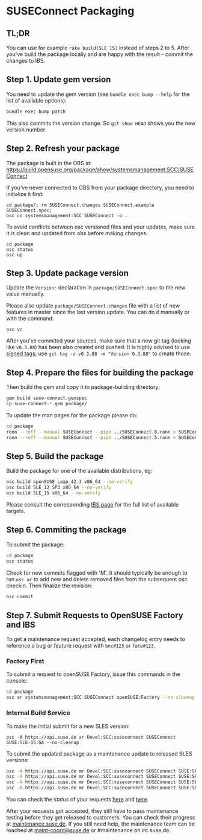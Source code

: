 # SUSEConnect Packaging

## TL;DR

You can use for example `rake build[SLE_15]` instead of steps 2 to 5.
After you've build the package locally and are happy with the result - commit the changes to IBS.

## Step 1. Update gem version

You need to update the gem version (see `bundle exec bump --help` for the list of available options):

```bash
bundle exec bump patch
```
This also commits the version change. So `git show HEAD` shows you the new version number.

## Step 2. Refresh your package

The package is built in the OBS at: https://build.opensuse.org/package/show/systemsmanagement:SCC/SUSEConnect

If you've never connected to OBS from your package directory, you need to initialize it first:
```
cd package/; rm SUSEConnect.changes SUSEConnect.example SUSEConnect.spec;
osc co systemsmanagement:SCC SUSEConnect -o .
```

To avoid conflicts between osc versioned files and your updates, make sure it is clean and updated from obs before making changes:

```
cd package
osc status
osc up
```

## Step 3. Update package version

Update the `Version:` declaration in `package/SUSEConnect.spec` to the new value manually.

Please also update `package/SUSEConnect.changes` file with a list of new features in master since the last version update. You can do it manually or with the command:
```
osc vc
```

After you've commited your sources, make sure that a new git tag (looking like `v0.3.88`) has been also created and pushed. It is highly advised to use [signed tags](https://git-scm.com/book/en/v2/Git-Tools-Signing-Your-Work); use `git tag -s v0.3.88 -m "Version 0.3.88"` to create those.

## Step 4. Prepare the files for building the package

Then build the gem and copy it to package-building directory:

```bash
gem build suse-connect.gemspec
cp suse-connect-*.gem package/
```

To update the man pages for the package please do:

```bash
cd package
ronn --roff --manual SUSEConnect --pipe ../SUSEConnect.8.ronn > SUSEConnect.8
ronn --roff --manual SUSEConnect --pipe ../SUSEConnect.5.ronn > SUSEConnect.5
```

## Step 5. Build the package

Build the package for one of the available distributions, eg:

```bash
osc build openSUSE_Leap_42.3 x86_64 --no-verify
osc build SLE_12_SP3 x86_64 --no-verify
osc build SLE_15 x86_64 --no-verify
```

Please consult the corresponding [IBS page](https://build.opensuse.org/package/show/systemsmanagement:SCC/SUSEConnect) for the full list of available targets.

## Step 6. Commiting the package

To submit the package:
```bash
cd package
osc status
```

Check for new commits flagged with 'M'.
It should typically be enough to run `osc ar` to add new and delete removed files from the subsequent osc checkin. Then finalize the revision:

```bash
osc commit
```

## Step 7. Submit Requests to OpenSUSE Factory and IBS

To get a maintenance request accepted, each changelog entry needs to reference a bug or feature
request with `bnc#123` or `fate#123`.

### Factory First

To submit a request to openSUSE Factory, issue this commands in the console:

```bash
cd package
osc sr systemsmanagement:SCC SUSEConnect openSUSE:Factory --no-cleanup
```


### Internal Build Service

To make the initial submit for a new SLES version:

```
osc -A https://api.suse.de sr Devel:SCC:suseconnect SUSEConnect SUSE:SLE-15:GA --no-cleanup
```

To submit the updated package as a maintenance update to released SLES versions:

```bash
osc -A https://api.suse.de mr Devel:SCC:suseconnect SUSEConnect SUSE:SLE-12:Update --no-cleanup
osc -A https://api.suse.de mr Devel:SCC:suseconnect SUSEConnect SUSE:SLE-12-SP1:Update --no-cleanup
osc -A https://api.suse.de mr Devel:SCC:suseconnect SUSEConnect SUSE:SLE-12-SP2:Update --no-cleanup
osc -A https://api.suse.de mr Devel:SCC:suseconnect SUSEConnect SUSE:SLE-12-SP3:Update --no-cleanup
```

You can check the status of your requests [here](https://build.opensuse.org/package/requests/systemsmanagement:SCC/SUSEConnect) and [here](https://build.suse.de/package/requests/Devel:SCC:suseconnect/SUSEConnect).

After your requests got accepted, they still have to pass maintenance testing before they get released to customers. You can check their progress at [maintenance.suse.de](https://maintenance.suse.de/search/?q=SUSEConnect). If you still need help, the maintenance team can be reached at [maint-coord@suse.de](maint-coord@suse.de) or #maintenance on irc.suse.de.
